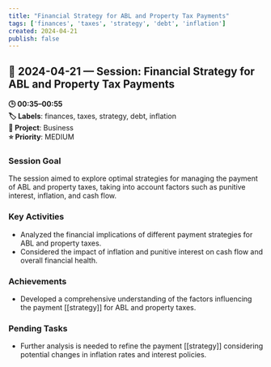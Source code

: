```yaml
---
title: "Financial Strategy for ABL and Property Tax Payments"
tags: ['finances', 'taxes', 'strategy', 'debt', 'inflation']
created: 2024-04-21
publish: false
---
```


## 📅 2024-04-21 — Session: Financial Strategy for ABL and Property Tax Payments

**🕒 00:35–00:55**  
**🏷️ Labels**: finances, taxes, strategy, debt, inflation  
**📂 Project**: Business  
**⭐ Priority**: MEDIUM  


### Session Goal
The session aimed to explore optimal strategies for managing the payment of ABL and property taxes, taking into account factors such as punitive interest, inflation, and cash flow.

### Key Activities
- Analyzed the financial implications of different payment strategies for ABL and property taxes.
- Considered the impact of inflation and punitive interest on cash flow and overall financial health.

### Achievements
- Developed a comprehensive understanding of the factors influencing the payment [[strategy]] for ABL and property taxes.

### Pending Tasks
- Further analysis is needed to refine the payment [[strategy]] considering potential changes in inflation rates and interest policies.
